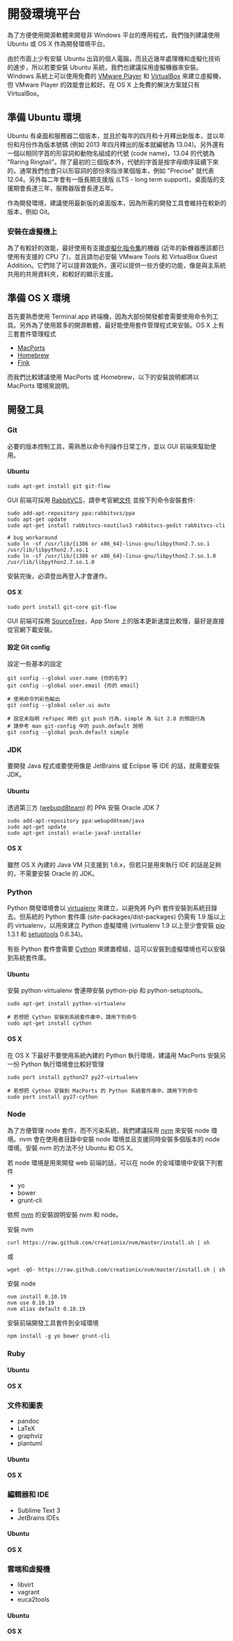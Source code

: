 # 開發環境平台

為了方便使用開源軟體來開發非 Windows 平台的應用程式，我們強列建議使用 Ubuntu 或 OS X 作為開發環境平台。

由於市面上少有安裝 Ubuntu 出貨的個人電腦，而且近幾年處理機和虛擬化技術的進步，所以若要安裝 Ubuntu 系統，我們也建議採用虛擬機器來安裝。Windows 系統上可以使用免費的 [VMware Player](http://www.vmware.com/products/player/) 和 [VirtualBox](https://www.virtualbox.org) 來建立虛擬機，但 VMware Player 的效能會比較好。在 OS X 上免費的解決方案就只有 VirtualBox。

## 準備 Ubuntu 環境

Ubuntu 有桌面和服務器二個版本，並且於每年的四月和十月釋出新版本，並以年份和月份作為版本號碼 (例如 2013 年四月釋出的版本就編號為 13.04)。另外還有一個以相同字首的形容詞和動物名組成的代號 (code name)，13.04 的代號為 "Raring Ringtail"。除了最初的三個版本外，代號的字首是按字母順序延續下來的。通常我們也會只以形容詞的部份來指涉某個版本，例如 "Precise" 就代表 12.04。另外每二年會有一版長期支援版 (LTS - long term support)，桌面版的支援期會長達三年，服務器版會長達五年。

作為開發環境，建議使用最新版的桌面版本，因為所需的開發工具會維持在較新的版本，例如 Git。

### 安裝在虛擬機上

為了有較好的效能，最好使用有支援[虛擬化指令集](http://en.wikipedia.org/wiki/X86_virtualization)的機器 (近年的新機器應該都已使用有支援的 CPU 了)，並且請勿必安裝 VMware Tools 和 VirtualBox Guest Addition。它們除了可以提昇效能外，還可以提供一些方便的功能，像是與主系統共用的共用資料夾，和較好的顯示支援。

## 準備 OS X 環境

首先要熟悉使用 Terminal.app 終端機，因為大部份開發都會需要使用命令列工具。另外為了使用眾多的開源軟體，最好能使用套件管理程式來安裝。OS X 上有三套套件管理程式

  - [MacPorts](http://www.macports.org)
  - [Homebrew](http://brew.sh)
  - [Fink](http://fink.sf.net)

而我們比較建議使用 MacPorts 或 Homebrew，以下的安裝說明都將以 MacPorts 環境來說明。

## 開發工具

### Git

必要的版本控制工具，需熟悉以命令列操作日常工作，並以 GUI 前端來幫助使用。

#### Ubuntu

    sudo apt-get install git git-flow

GUI 前端可採用 [RabbitVCS](http://rabbitvcs.org)，請參考官網[文件](http://wiki.rabbitvcs.org/wiki/install/ubuntu) 並按下列命令安裝套件:

    sudo add-apt-repository ppa:rabbitvcs/ppa
    sudo apt-get update
    sudo apt-get install rabbitvcs-nautilus3 rabbitvcs-gedit rabbitvcs-cli

    # bug workaround 
    sudo ln -sf /usr/lib/{i386 or x86_64}-linux-gnu/libpython2.7.so.1 /usr/lib/libpython2.7.so.1
    sudo ln -sf /usr/lib/{i386 or x86_64}-linux-gnu/libpython2.7.so.1.0 /usr/lib/libpython2.7.so.1.0

安裝完後，必須登出再登入才會運作。

#### OS X

    sudo port install git-core git-flow

GUI 前端可採用 [SourceTree](http://www.sourcetreeapp.com)，App Store 上的版本更新速度比較慢，最好是直接從官網下載安裝。

#### 設定 Git config

設定一些基本的設定

    git config --global user.name {你的名字}
    git config --global user.email {你的 email}

    # 使用命令列彩色輸出
    git config --global color.ui auto

    # 設定未指明 refspec 時的 git push 行為，simple 為 Git 2.0 的預設行為
    # 請參考 man git-config 中的 push.default 說明
    git config --global push.default simple

### JDK

要開發 Java 程式或要使用像是 JetBrains 或 Eclipse 等 IDE 的話，就需要安裝 JDK。

#### Ubuntu

透過第三方 ([webupd8team](https://launchpad.net/~webupd8team/+archive/java)) 的 PPA 安裝 Oracle JDK 7

    sudo add-apt-repository ppa:webupd8team/java
    sudo apt-get update
    sudo apt-get install oracle-java7-installer

#### OS X

雖然 OS X 內建的 Java VM 只支援到 1.6.x，但若只是用來執行 IDE 的話是足夠的，不需要安裝 Oracle 的 JDK。

### Python

Python 開發環境會以 [virtualenv](https://pypi.python.org/pypi/virtualenv) 來建立，以避免將 PyPI 套件安裝到系統目錄去。但系統的 Python 套件庫 (site-packages/dist-packages) 仍需有 1.9 版以上的 virtualenv，以用來建立 Python 虛擬環境 (virtualenv 1.9 以上至少會安裝 [pip](https://pypi.python.org/pypi/pip) 1.3.1 和 [setuptools](https://pypi.python.org/pypi/setuptools) 0.6.34)。

有些 Python 套件會需要 [Cython](https://pypi.python.org/pypi/Cython) 來建置模組，這可以安裝到虛擬環境也可以安裝到系統套件庫。

#### Ubuntu

安裝 python-virtualenv 會連帶安裝 python-pip 和 python-setuptools。

    sudo apt-get install python-virtualenv

    # 若想把 Cython 安裝到系統套件庫中，請用下列命令
    sudo apt-get install cython

#### OS X

在 OS X 下最好不要使用系統內建的 Python 執行環境，建議用 MacPorts 安裝另一份 Python 執行環境會比較好管理

    sudo port install python27 py27-virtualenv
    
    # 若想把 Cython 安裝到 MacPorts 的 Python 系統套件庫中，請用下列命令
    sudo port install py27-cython

### Node

為了方便管理 node 套件，而不污染系統，我們建議採用 [nvm](https://github.com/creationix/nvm) 來安裝 node 環境。nvm 會在使用者目錄中安裝 node 環境並且支援同時安裝多個版本的 node 環境。安裝 nvm 的方法不分 Ubuntu 和 OS X。

若 node 環境是用來開發 web 前端的話，可以在 node 的全域環境中安裝下列套件

  - yo
  - bower
  - grunt-cli

依照 [nvm](https://github.com/creationix/nvm) 的安裝說明安裝 nvm 和 node。

安裝 nvm

    curl https://raw.github.com/creationix/nvm/master/install.sh | sh

或

    wget -qO- https://raw.github.com/creationix/nvm/master/install.sh | sh

安裝 node

    nvm install 0.10.19
    nvm use 0.10.19
    nvm alias default 0.10.19

安裝前端開發工具套件到全域環境

    npm install -g yo bower grunt-cli

### Ruby

#### Ubuntu


#### OS X


### 文件和圖表

  - pandoc
  - LaTeX
  - graphviz
  - plantuml

#### Ubuntu


#### OS X


### 編輯器和 IDE

  - Sublime Text 3
  - JetBrains IDEs

#### Ubuntu


#### OS X


### 雲端和虛擬機

  - libvirt
  - vagrant
  - euca2tools

#### Ubuntu


#### OS X

